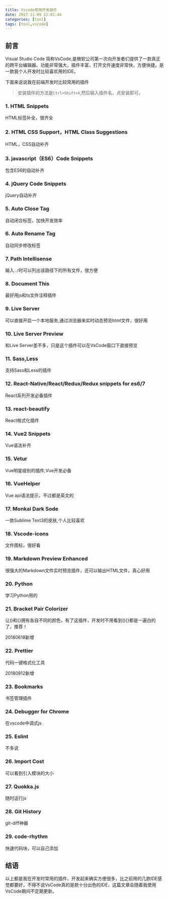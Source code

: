```yaml
---
title: Vscode常用开发插件
date: 2017-11-09 22:01:44
categories: [tool]
tags: [tool,vscode]
---
```


## 前言

Visual Studio Code 简称VsCode,是微软公司第一次向开发者们提供了一款真正的跨平台编辑器。功能非常强大，插件丰富，打开文件速度非常快，方便快捷。是一款我个人开发时比较喜欢用的IDE。

下面来说说我在前端开发时比较常用的插件

> 安装插件的方法是`Ctrl+Shift+X`,然后输入插件名，点安装即可。

### 1. HTML Snippets

HTML标签补全，很齐全

### 2. HTML CSS Support，HTML Class Suggestions
HTML，CSS自动补齐

### 3. javascript（ES6）Code Snippets
包含ES6的自动补齐

### 4. jQuery Code Snippets
jQuery自动补齐

### 5. Auto Close Tag
自动闭合标签，加快开发效率

### 6. Auto Rename Tag
自动同步修改标签

### 7. Path Intellisense
输入`./`时可以列出该路径下的所有文件，很方便

### 8. Document This
最好用js和ts文件注释插件

### 9. Live Server
可以直接开启一个本地服务,通过浏览器来实时动态预览html文件，很好用

### 10. Live Server Preview
和Live Server差不多，只是这个插件可以在VsCode窗口下直接预览

### 11. Sass,Less
支持Sass和Less的插件

### 12. React-Native/React/Redux/Redux snippets for es6/7
React系列开发必备插件

### 13. react-beautify
React格式化插件

### 14. Vue2 Snippets
Vue语法补齐

### 15. Vetur
Vue明星级别的插件,Vue开发必备

### 16. VueHelper
Vue api语法提示，不过都是英文的

### 17. Monkai Dark Sode
一款Sublime Text3的皮肤,个人比较喜欢 

### 18. Vscode-icons
文件图标，很好看

### 19. Markdown Preview Enhanced
很强大的Markdown文件实时预览插件，还可以输出HTML文件，真心好用

### 20. Python
学习Python用的

### 21. Bracket Pair Colorizer
让()和{}拥有各自不同的颜色，有了这插件，开发时不用看到(){}都是一遍白的了，推荐！

20180618新增
### 22. Prettier
代码一键格式化工具

20180912新增
### 23. Bookmarks
书签管理插件

### 24. Debugger for Chrome
在vscode中调式js

### 25. Eslint
不多说

### 26. Import Cost
可以看到引入模块的大小

### 27. Quokka.js
随时运行js

### 28. Git History
git-diff神器

### 29. code-rhythm
快速代码块，可以自己添加

## 结语
以上都是我在开发时常用的插件，开发起来确实方便很多，比之前用的几款IDE感觉都要好，不得不说VsCode真的是款十分出色的IDE，这篇文章会随着我使用VsCode期间不定期更新。